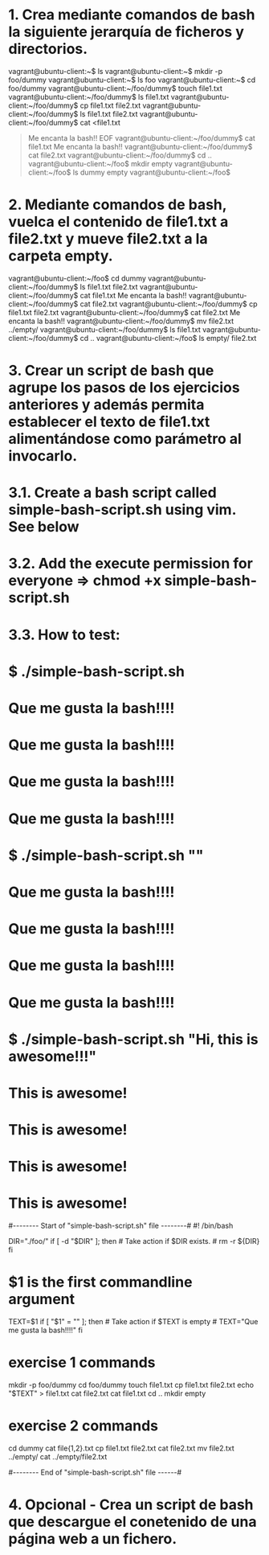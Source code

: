 # 1. Crea mediante comandos de bash la siguiente jerarquía de ficheros y directorios.
vagrant@ubuntu-client:~$ ls
vagrant@ubuntu-client:~$ mkdir -p foo/dummy
vagrant@ubuntu-client:~$ ls
foo
vagrant@ubuntu-client:~$ cd foo/dummy
vagrant@ubuntu-client:~/foo/dummy$ touch file1.txt
vagrant@ubuntu-client:~/foo/dummy$ ls
file1.txt
vagrant@ubuntu-client:~/foo/dummy$ cp file1.txt file2.txt
vagrant@ubuntu-client:~/foo/dummy$ ls
file1.txt  file2.txt
vagrant@ubuntu-client:~/foo/dummy$ cat <<EOF >file1.txt
> Me encanta la bash!!
> EOF
vagrant@ubuntu-client:~/foo/dummy$ cat file1.txt
Me encanta la bash!!
vagrant@ubuntu-client:~/foo/dummy$ cat file2.txt
vagrant@ubuntu-client:~/foo/dummy$ cd ..
vagrant@ubuntu-client:~/foo$ mkdir empty
vagrant@ubuntu-client:~/foo$ ls
dummy  empty
vagrant@ubuntu-client:~/foo$


# 2. Mediante comandos de bash, vuelca el contenido de file1.txt a file2.txt y mueve file2.txt a la carpeta empty.
vagrant@ubuntu-client:~/foo$ cd dummy
vagrant@ubuntu-client:~/foo/dummy$ ls
file1.txt  file2.txt
vagrant@ubuntu-client:~/foo/dummy$ cat file1.txt
Me encanta la bash!!
vagrant@ubuntu-client:~/foo/dummy$ cat file2.txt
vagrant@ubuntu-client:~/foo/dummy$ cp file1.txt file2.txt
vagrant@ubuntu-client:~/foo/dummy$ cat file2.txt
Me encanta la bash!!
vagrant@ubuntu-client:~/foo/dummy$ mv file2.txt ../empty/
vagrant@ubuntu-client:~/foo/dummy$ ls
file1.txt
vagrant@ubuntu-client:~/foo/dummy$ cd ..
vagrant@ubuntu-client:~/foo$ ls empty/
file2.txt


# 3. Crear un script de bash que agrupe los pasos de los ejercicios anteriores y además permita establecer el texto de file1.txt alimentándose como parámetro al invocarlo.

# 3.1. Create a bash script called simple-bash-script.sh using vim. See below
# 3.2. Add the execute permission for everyone  =>  chmod +x simple-bash-script.sh 
# 3.3. How to test:
# $ ./simple-bash-script.sh
# Que me gusta la bash!!!!
# Que me gusta la bash!!!!
# Que me gusta la bash!!!!
# Que me gusta la bash!!!!

# $ ./simple-bash-script.sh ""
# Que me gusta la bash!!!!
# Que me gusta la bash!!!!
# Que me gusta la bash!!!!
# Que me gusta la bash!!!!

# $ ./simple-bash-script.sh "Hi, this is awesome!!!"
# This is awesome!
# This is awesome!
# This is awesome!
# This is awesome!

#-------- Start of "simple-bash-script.sh" file --------#
#! /bin/bash

DIR="./foo/"
if [ -d "$DIR" ]; then
          # Take action if $DIR exists. #
            rm -r ${DIR}
fi


# $1 is the first commandline argument
TEXT=$1
if [ "$1" = "" ]; then
         # Take action if $TEXT is empty #
           TEXT="Que me gusta la bash!!!!"
fi

# exercise 1 commands
mkdir -p foo/dummy
cd foo/dummy
touch file1.txt
cp file1.txt file2.txt
echo "$TEXT" > file1.txt
cat file2.txt
cat file1.txt
cd ..
mkdir empty

# exercise 2 commands
cd dummy
cat file{1,2}.txt
cp file1.txt file2.txt
cat file2.txt
mv file2.txt ../empty/
cat ../empty/file2.txt


#-------- End of "simple-bash-script.sh" file  ------#

# 4. Opcional - Crea un script de bash que descargue el conetenido de una página web a un fichero.
